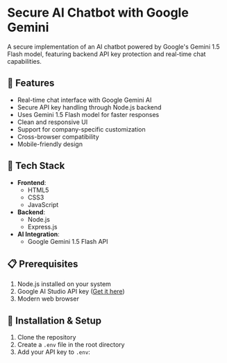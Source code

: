 # Secure AI Chatbot with Google Gemini

A secure implementation of an AI chatbot powered by Google's Gemini 1.5 Flash model, featuring backend API key protection and real-time chat capabilities.

## 🌟 Features

- Real-time chat interface with Google Gemini AI
- Secure API key handling through Node.js backend
- Uses Gemini 1.5 Flash model for faster responses
- Clean and responsive UI
- Support for company-specific customization
- Cross-browser compatibility
- Mobile-friendly design

## 🚀 Tech Stack

- **Frontend**:
  - HTML5
  - CSS3
  - JavaScript
- **Backend**:
  - Node.js
  - Express.js
- **AI Integration**:
  - Google Gemini 1.5 Flash API

## 📋 Prerequisites

1. Node.js installed on your system
2. Google AI Studio API key ([Get it here](https://aistudio.google.com/app/apikey))
3. Modern web browser

## 🔧 Installation & Setup

1. Clone the repository
2. Create a `.env` file in the root directory
3. Add your API key to `.env`:
